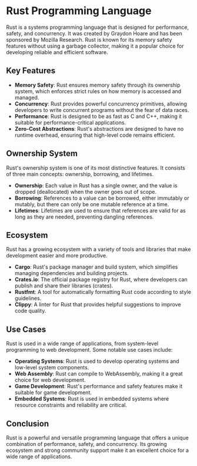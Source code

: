 # Rust Programming Language

Rust is a systems programming language that is designed for performance, safety, and concurrency. It was created by Graydon Hoare and has been sponsored by Mozilla Research. Rust is known for its memory safety features without using a garbage collector, making it a popular choice for developing reliable and efficient software.

## Key Features

- **Memory Safety**: Rust ensures memory safety through its ownership system, which enforces strict rules on how memory is accessed and managed.
- **Concurrency**: Rust provides powerful concurrency primitives, allowing developers to write concurrent programs without the fear of data races.
- **Performance**: Rust is designed to be as fast as C and C++, making it suitable for performance-critical applications.
- **Zero-Cost Abstractions**: Rust's abstractions are designed to have no runtime overhead, ensuring that high-level code remains efficient.

## Ownership System

Rust's ownership system is one of its most distinctive features. It consists of three main concepts: ownership, borrowing, and lifetimes.

- **Ownership**: Each value in Rust has a single owner, and the value is dropped (deallocated) when the owner goes out of scope.
- **Borrowing**: References to a value can be borrowed, either immutably or mutably, but there can only be one mutable reference at a time.
- **Lifetimes**: Lifetimes are used to ensure that references are valid for as long as they are needed, preventing dangling references.

## Ecosystem

Rust has a growing ecosystem with a variety of tools and libraries that make development easier and more productive.

- **Cargo**: Rust's package manager and build system, which simplifies managing dependencies and building projects.
- **Crates.io**: The official package registry for Rust, where developers can publish and share their libraries (crates).
- **Rustfmt**: A tool for automatically formatting Rust code according to style guidelines.
- **Clippy**: A linter for Rust that provides helpful suggestions to improve code quality.

## Use Cases

Rust is used in a wide range of applications, from system-level programming to web development. Some notable use cases include:

- **Operating Systems**: Rust is used to develop operating systems and low-level system components.
- **Web Assembly**: Rust can compile to WebAssembly, making it a great choice for web development.
- **Game Development**: Rust's performance and safety features make it suitable for game development.
- **Embedded Systems**: Rust is used in embedded systems where resource constraints and reliability are critical.

## Conclusion

Rust is a powerful and versatile programming language that offers a unique combination of performance, safety, and concurrency. Its growing ecosystem and strong community support make it an excellent choice for a wide range of applications.